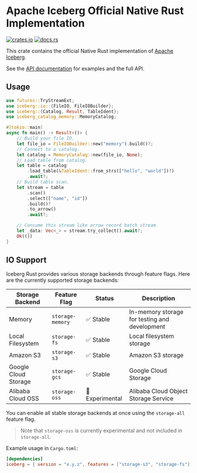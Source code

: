 <!--
  ~ Licensed to the Apache Software Foundation (ASF) under one
  ~ or more contributor license agreements.  See the NOTICE file
  ~ distributed with this work for additional information
  ~ regarding copyright ownership.  The ASF licenses this file
  ~ to you under the Apache License, Version 2.0 (the
  ~ "License"); you may not use this file except in compliance
  ~ with the License.  You may obtain a copy of the License at
  ~
  ~   http://www.apache.org/licenses/LICENSE-2.0
  ~
  ~ Unless required by applicable law or agreed to in writing,
  ~ software distributed under the License is distributed on an
  ~ "AS IS" BASIS, WITHOUT WARRANTIES OR CONDITIONS OF ANY
  ~ KIND, either express or implied.  See the License for the
  ~ specific language governing permissions and limitations
  ~ under the License.
-->

# Apache Iceberg Official Native Rust Implementation

[![crates.io](https://img.shields.io/crates/v/iceberg.svg)](https://crates.io/crates/iceberg)
[![docs.rs](https://img.shields.io/docsrs/iceberg.svg)](https://docs.rs/iceberg/latest/iceberg/)

This crate contains the official Native Rust implementation of [Apache Iceberg](https://rust.iceberg.apache.org/).

See the [API documentation](https://docs.rs/iceberg/latest) for examples and the full API.

## Usage

```rust
use futures::TryStreamExt;
use iceberg::io::{FileIO, FileIOBuilder};
use iceberg::{Catalog, Result, TableIdent};
use iceberg_catalog_memory::MemoryCatalog;

#[tokio::main]
async fn main() -> Result<()> {
    // Build your file IO.
    let file_io = FileIOBuilder::new("memory").build()?;
    // Connect to a catalog.
    let catalog = MemoryCatalog::new(file_io, None);
    // Load table from catalog.
    let table = catalog
        .load_table(&TableIdent::from_strs(["hello", "world"])?)
        .await?;
    // Build table scan.
    let stream = table
        .scan()
        .select(["name", "id"])
        .build()?
        .to_arrow()
        .await?;

    // Consume this stream like arrow record batch stream.
    let _data: Vec<_> = stream.try_collect().await?;
    Ok(())
}
```

## IO Support

Iceberg Rust provides various storage backends through feature flags. Here are the currently supported storage backends:

| Storage Backend | Feature Flag | Status | Description |
|----------------|--------------|--------|-------------|
| Memory | `storage-memory` | ✅ Stable | In-memory storage for testing and development |
| Local Filesystem | `storage-fs` | ✅ Stable | Local filesystem storage |
| Amazon S3 | `storage-s3` | ✅ Stable | Amazon S3 storage |
| Google Cloud Storage | `storage-gcs` | ✅ Stable | Google Cloud Storage |
| Alibaba Cloud OSS | `storage-oss` | 🧪 Experimental | Alibaba Cloud Object Storage Service |

You can enable all stable storage backends at once using the `storage-all` feature flag. 

> Note that `storage-oss` is currently experimental and not included in `storage-all`.

Example usage in `Cargo.toml`:

```toml
[dependencies]
iceberg = { version = "x.y.z", features = ["storage-s3", "storage-fs"] }
```
